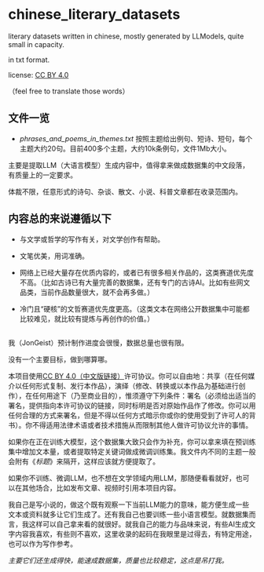 # chinese_literary_datasets

literary datasets written in chinese, mostly generated by LLModels, quite small in capacity.

in txt format.

license: [CC BY 4.0](https://creativecommons.org/licenses/by/4.0)

（feel free to translate those words）

## 文件一览

+ *phrases_and_poems_in_themes.txt* 按照主题给出例句、短诗、短句，每个主题大约20句。目前400多个主题，大约10k条例句，文件1Mb大小。

主要是提取LLM（大语言模型）生成内容中，值得拿来做成数据集的中文段落，有质量上的一定要求。

体裁不限，任意形式的诗句、杂谈、散文、小说、科普文章都在收录范围内。

## 内容总的来说遵循以下

+ 与文学或哲学的写作有关，对文学创作有帮助。

+ 文笔优美，用词准确。

+ 网络上已经大量存在优质内容的，或者已有很多相关作品的，这类赛道优先度不高。（比如古诗已有大量完善的数据集，还有专门的古诗AI。比如有些网文品类，当前作品数量很大，就不会再多做。）

+ 冷门且“硬核”的文哲赛道优先度更高。（这类文本在网络公开数据集中可能都比较难见，就比较有提炼与再创作的价值。）

##

我（JonGeist）预计制作进度会很慢，数据总量也很有限。

没有一个主要目标，做到哪算哪。

本项目使用[CC BY 4.0（中文版链接）](https://creativecommons.org/licenses/by/4.0/deed.zh-hans)许可协议。你可以自由地：共享（在任何媒介以任何形式复制、发行本作品），演绎（修改、转换或以本作品为基础进行创作），在任何用途下（乃至商业目的），惟须遵守下列条件：署名（必须给出适当的署名，提供指向本许可协议的链接，同时标明是否对原始作品作了修改。你可以用任何合理的方式来署名，但是不得以任何方式暗示你或你的使用受到了许可人的背书）。你不得适用法律术语或者技术措施从而限制其他人做许可协议允许的事情。

如果你在正在训练大模型，这个数据集大致只会作为补充，你可以拿来填在预训练集中增加文本量，或者提取特定关键词做成微调训练集。我文件内不同的主题一般会附有《*标题*》来隔开，这样应该就方便提取了。

如果你不训练、微调LLM，也不想在文学领域内用LLM，那随便看看就好，也可以在其他场合，比如发布文章、视频时引用本项目内容。

我自己是写小说的，做这个既有观察一下当前LLM能力的意味，能方便生成一些文本或资料就多让它们生成了。还有我自己也要训练一些小语言模型。就数据集而言，我这样可以自己拿来看的就很好。就我自己的能力与品味来说，有些AI生成文字内容我喜欢，有些则不喜欢，这里收录的起码在我眼里是过得去，有特定用途，也可以作为写作参考。

*主要它们还生成得快，能速成数据集，质量也比较稳定，这点是吊打我。*
